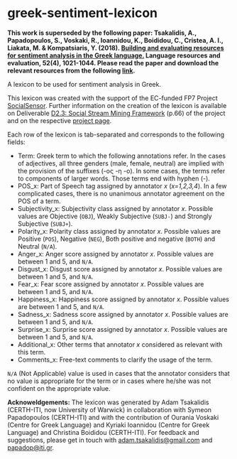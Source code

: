 greek-sentiment-lexicon
=======================
**This work is superseded by the following paper: Tsakalidis, A., Papadopoulos, S., Voskaki, R., Ioannidou, K., Boididou, C., Cristea, A. I., Liakata, M. & Kompatsiaris, Y. (2018). [Building and evaluating resources for sentiment analysis in the Greek language.](https://link.springer.com/article/10.1007/s10579-018-9420-4) Language resources and evaluation, 52(4), 1021-1044. 
Please read the paper and download the relevant resources from the following [link](http://mklab.iti.gr/resources/tsakalidis2017building.zip).**

A lexicon to be used for sentiment analysis in Greek.

This lexicon was created with the support of the EC-funded FP7 Project [SocialSensor](http://socialsensor.eu/). Further information on the creation of the lexicon is available on Deliverable [D2.3: Social Stream Mining Framework](http://socialsensor.eu/images/D2.3.pdf) (p.66) of the project and on the respective [project page](http://socialsensor.eu/results/datasets/147-greek-sentiment-lexicon). 

Each row of the lexicon is tab-separated and corresponds to the following fields:
 * Term: Greek term to which the following annotations refer. In the cases of adjectives, all three genders (male, female, neutral) are implied with the provision of the suffixes (-ος -η -ο). In some cases, the terms refer to components of larger words. Those terms end with hyphen (-).
 * POS_x: Part of Speech tag assigned by annotator *x* (*x=1,2,3,4*). In a few complicated cases, there is no unanimous annotator agreement on the POS of a term.
 * Subjectivity_x: Subjectivity class assigned by annotator *x*. Possible values are Objective (`OBJ`), Weakly Subjective (`SUBJ-`) and Strongly Subjective (`SUBJ+`).
 * Polarity_x: Polarity class assigned by annotator *x*. Possible values are Positive (`POS`), Negative (`NEG`), Both positive and negative (`BOTH`) and Neutral (`N/A`).
 * Anger_x: Anger score assigned by annotator *x*. Possible values are between 1 and 5, and `N/A`.
 * Disgust_x: Disgust score assigned by annotator *x*. Possible values are between 1 and 5, and `N/A`.
 * Fear_x: Fear score assigned by annotator *x*. Possible values are between 1 and 5, and `N/A`.
 * Happiness_x: Happiness score assigned by annotator *x*. Possible values are between 1 and 5, and `N/A`.
 * Sadness_x: Sadness score assigned by annotator *x*. Possible values are between 1 and 5, and `N/A`.
 * Surprise_x: Surprise score assigned by annotator *x*. Possible values are between 1 and 5, and `N/A`.
 * Additional_x: Other terms that annotator *x* considered as relevant with this term.
 * Comments_x: Free-text comments to clarify the usage of the term.

`N/A` (Not Applicable) value is used in cases that the annotator considers that no value is appropriate for the term or in cases where he/she was not confident on the appropriate value.

**Acknoweldgements:** The lexicon was generated by Adam Tsakalidis (CERTH-ITI, now University of Warwick) in collaboration with Symeon Papadopoulos (CERTH-ITI) and with the contribution of Ourania Voskaki (Centre for Greek Language) and Kyriaki Ioannidou (Centre for Greek Language) and Christina Boididou (CERTH-ITI).
For feedback and suggestions, please get in touch with adam.tsakalidis@gmail.com and papadop@iti.gr.
